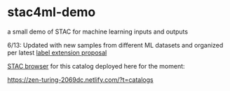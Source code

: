 # stac4ml-demo
a small demo of STAC for machine learning inputs and outputs

6/13: Updated with new samples from different ML datasets and organized per latest [label extension proposal](https://github.com/radiantearth/stac-spec/tree/extension/training_data/extensions/label)

[STAC browser](https://github.com/radiantearth/stac-browser) for this catalog deployed here for the moment: 

https://zen-turing-2069dc.netlify.com/?t=catalogs

